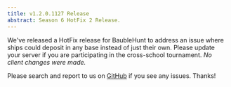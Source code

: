 ```yaml
---
title: v1.2.0.1127 Release
abstract: Season 6 HotFix 2 Release.
---
```


We've released a HotFix release for BaubleHunt to address an issue where ships could deposit in any base instead of just their own.  Please update your server if you are participating in the cross-school tournament.  *No client changes were made.*

Please search and report to us on [GitHub](http://github.com/mikeware/SpaceBattleArena/issues) if you see any issues. Thanks!
